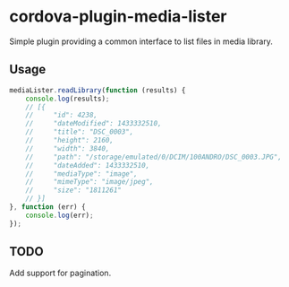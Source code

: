 # cordova-plugin-media-lister

Simple plugin providing a common interface to list files in media library.

## Usage

```javascript
mediaLister.readLibrary(function (results) {
    console.log(results);
    // [{
    //     "id": 4238,
    //     "dateModified": 1433332510,
    //     "title": "DSC_0003",
    //     "height": 2160,
    //     "width": 3840,
    //     "path": "/storage/emulated/0/DCIM/100ANDRO/DSC_0003.JPG",
    //     "dateAdded": 1433332510,
    //     "mediaType": "image",
    //     "mimeType": "image/jpeg",
    //     "size": "1811261"
    // }]
}, function (err) {
    console.log(err);
});
```

## TODO

Add support for pagination.